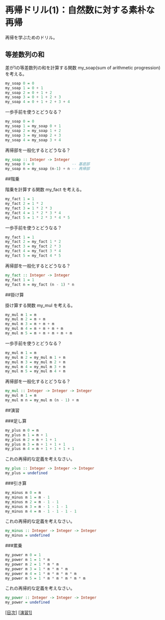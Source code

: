# 再帰ドリル(1)：自然数に対する素朴な再帰

再帰を学ぶためのドリル。

## 等差数列の和

差が1の等差数列の和を計算する関数 my_soap(sum of arithmetic progression) を考える。

```haskell
my_soap 0 = 0
my_soap 1 = 0 + 1
my_soap 2 = 0 + 1 + 2
my_soap 3 = 0 + 1 + 2 + 3
my_soap 4 = 0 + 1 + 2 + 3 + 4
```

一歩手前を使うとどうなる？

```haskell
my_soap 0 = 0
my_soap 1 = my_soap 0 + 1
my_soap 2 = my_soap 1 + 2
my_soap 3 = my_soap 2 + 3
my_soap 4 = my_soap 3 + 4
```

再帰部を一般化するとどうなる？

```haskell
my_soap :: Integer -> Integer
my_soap 0 = 0                 -- 基底部
my_soap n = my_soap (n-1) + n -- 再帰部
```

##階乗

階乗を計算する関数 my_fact を考える。

```haskell
my_fact 1 = 1
my_fact 2 = 1 * 2
my_fact 3 = 1 * 2 * 3
my_fact 4 = 1 * 2 * 3 * 4
my_fact 5 = 1 * 2 * 3 * 4 * 5
```

一歩手前を使うとどうなる？

```haskell
my_fact 1 = 1
my_fact 2 = my_fact 1 * 2
my_fact 3 = my_fact 2 * 3
my_fact 4 = my_fact 3 * 4
my_fact 5 = my_fact 4 * 5
```

再帰部を一般化するとどうなる？

```haskell
my_fact :: Integer -> Integer
my_fact 1 = 1
my_fact n = my_fact (n - 1) * n
```

##掛け算

掛け算する関数 my_mul を考える。

```haskell
my_mul m 1 = m
my_mul m 2 = m + m
my_mul m 3 = m + m + m
my_mul m 4 = m + m + m + m
my_mul m 5 = m + m + m + m + m
```

一歩手前を使うとどうなる？

```haskell
my_mul m 1 = m
my_mul m 2 = my_mul m 1 + m
my_mul m 3 = my_mul m 2 + m
my_mul m 4 = my_mul m 3 + m
my_mul m 5 = my_mul m 4 + m
```

再帰部を一般化するとどうなる？

```haskell
my_mul :: Integer -> Integer -> Integer
my_mul m 1 = m
my_mul m n = my_mul m (n - 1) + m
```

##演習

###足し算

```haskell
my_plus m 0 = m
my_plus m 1 = m + 1
my_plus m 2 = m + 1 + 1
my_plus m 3 = m + 1 + 1 + 1
my_plus m 4 = m + 1 + 1 + 1 + 1
```

これの再帰的な定義を考えなさい。

```haskell
my_plus :: Integer -> Integer -> Integer
my_plus = undefined
```


###引き算

```haskell
my_minus m 0 = m
my_minus m 1 = m - 1
my_minus m 2 = m - 1 - 1
my_minus m 3 = m - 1 - 1 - 1
my_minus m 4 = m - 1 - 1 - 1 - 1
```

これの再帰的な定義を考えなさい。

```haskell
my_minus :: Integer -> Integer -> Integer
my_minus = undefined
```

###累乗

```haskell
my_power m 0 = 1
my_power m 1 = 1 * m
my_power m 2 = 1 * m * m
my_power m 3 = 1 * m * m * m
my_power m 4 = 1 * m * m * m * m
my_power m 5 = 1 * m * m * m * m * m
```

これの再帰的な定義を考えなさい。

```haskell
my_power :: Integer -> Integer -> Integer
my_power = undefined
```

[[目次]](../README.md) [[演習1]](../exercise/1.hs)
